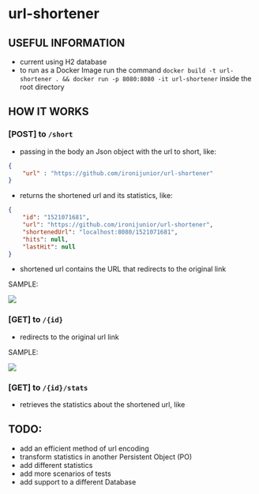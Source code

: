 # url-shortener

## USEFUL INFORMATION
- current using H2 database
- to run as a Docker Image run the command `docker build -t url-shortener . && docker run -p 8080:8080 -it url-shortener` inside the root directory

## HOW IT WORKS
### [POST] to `/short`
- passing in the body an Json object with the url to short, like:

```json
{
	"url" : "https://github.com/ironijunior/url-shortener"
}
```

- returns the shortened url and its statistics, like:

```json
{
    "id": "1521071681",
    "url": "https://github.com/ironijunior/url-shortener",
    "shortenedUrl": "localhost:8080/1521071681",
    "hits": null,
    "lastHit": null
}
```

- shortened url contains the URL that redirects to the original link

SAMPLE:

![](http://uploaddeimagens.com.br/images/001/844/422/full/POST.PNG?1547935410)

### [GET] to `/{id}`
- redirects to the original url link


SAMPLE:

![](http://uploaddeimagens.com.br/images/001/844/429/full/GET.PNG?1547935524)

### [GET] to `/{id}/stats`
- retrieves the statistics about the shortened url, like

## TODO:
- add an efficient method of url encoding
- transform statistics in another Persistent Object (PO)
- add different statistics
- add more scenarios of tests
- add support to a different Database
